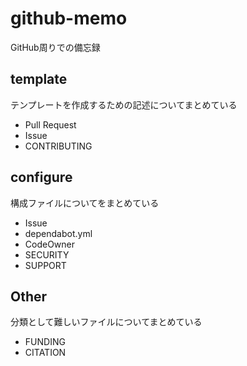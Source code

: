 # github-memo

GitHub周りでの備忘録

## template

テンプレートを作成するための記述についてまとめている

* Pull Request
* Issue
* CONTRIBUTING

## configure

構成ファイルについてをまとめている

* Issue
* dependabot.yml
* CodeOwner
* SECURITY
* SUPPORT

## Other

分類として難しいファイルについてまとめている

* FUNDING
* CITATION

